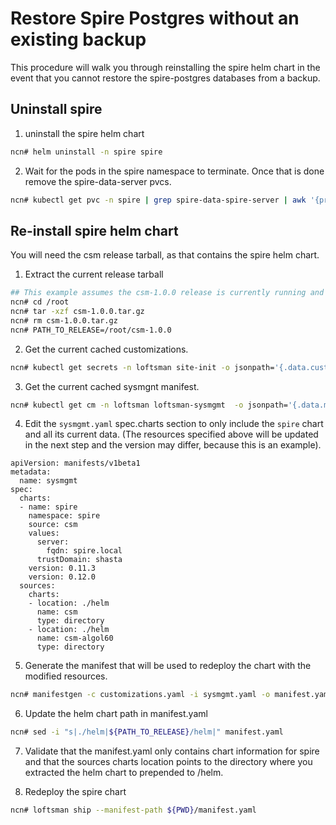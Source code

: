 # Restore Spire Postgres without an existing backup

This procedure will walk you through reinstalling the spire helm chart in the
event that you cannot restore the spire-postgres databases from a backup.

## Uninstall spire

1. uninstall the spire helm chart

```bash
ncn# helm uninstall -n spire spire
```

2. Wait for the pods in the spire namespace to terminate. Once that is done remove
   the spire-data-server pvcs.

```bash
ncn# kubectl get pvc -n spire | grep spire-data-spire-server | awk '{print $1}' | xargs kubectl delete -n spire pvc
```

## Re-install spire helm chart

You will need the csm release tarball, as that contains the spire helm chart.

1. Extract the current release tarball

```bash
## This example assumes the csm-1.0.0 release is currently running and the csm-1.0.0.tar.gz has been pulled down under /root
ncn# cd /root
ncn# tar -xzf csm-1.0.0.tar.gz
ncn# rm csm-1.0.0.tar.gz
ncn# PATH_TO_RELEASE=/root/csm-1.0.0
```

2. Get the current cached customizations.

```bash
ncn# kubectl get secrets -n loftsman site-init -o jsonpath='{.data.customizations\.yaml}' | base64 -d > customizations.yaml
```

3. Get the current cached sysmgnt manifest.

```bash
ncn# kubectl get cm -n loftsman loftsman-sysmgmt  -o jsonpath='{.data.manifest\.yaml}' -o sysmgmt.yaml
```

4. Edit the `sysmgmt.yaml` spec.charts section to only include the `spire` chart and all its current data. (The resources specified above will be updated in the next step and the version may differ, because this is an example).

```
apiVersion: manifests/v1beta1
metadata:
  name: sysmgmt
spec:
  charts:
  - name: spire
    namespace: spire
    source: csm
    values:
      server:
        fqdn: spire.local
      trustDomain: shasta
    version: 0.11.3
    version: 0.12.0
  sources:
    charts:
    - location: ./helm
      name: csm
      type: directory
    - location: ./helm
      name: csm-algol60
      type: directory
```

5. Generate the manifest that will be used to redeploy the chart with the modified resources.

```bash
ncn# manifestgen -c customizations.yaml -i sysmgmt.yaml -o manifest.yaml
```

6. Update the helm chart path in manifest.yaml

```bash
ncn# sed -i "s|./helm|${PATH_TO_RELEASE}/helm|" manifest.yaml
```

7. Validate that the manifest.yaml only contains chart information for spire and that the sources charts location points to the directory where you extracted the helm chart to prepended to /helm.

8. Redeploy the spire chart

```bash
ncn# loftsman ship --manifest-path ${PWD}/manifest.yaml
```

